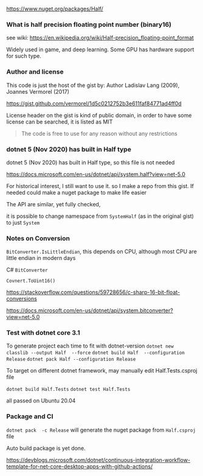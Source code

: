 https://www.nuget.org/packages/Half/

### What is half precision floating point number (binary16)

see wiki: https://en.wikipedia.org/wiki/Half-precision_floating-point_format

Widely used in game, and deep learning. Some GPU has hardware support for such type.

### Author and license

This code is just the host of the gist by:  Author Ladislav Lang (2009), Joannes Vermorel (2017)

https://gist.github.com/vermorel/1d5c0212752b3e611faf84771ad4ff0d

License header on the gist is kind of public domain, in order to have some license can be searched, it is listed as MIT

> The code is free to use for any reason without any restrictions


### dotnet 5 (Nov 2020) has built in Half type

dotnet 5 (Nov 2020) has built in Half type, so this file is not needed


https://docs.microsoft.com/en-us/dotnet/api/system.half?view=net-5.0

For historical interest, I still want to use it. so I make a repo from this gist. If needed could make a nuget package to make life easier

The API are similar, yet fully checked, 

it is possible to change namespace from `SystemHalf`  (as in the original gist) to just `System`

### Notes on Conversion

`BitConverter.IsLittleEndian`, this depends on CPU, although most CPU are little endian in modern days

C# `BitConverter`            

`Covnert.ToUint16()`

https://stackoverflow.com/questions/59728656/c-sharp-16-bit-float-conversions

https://docs.microsoft.com/en-us/dotnet/api/system.bitconverter?view=net-5.0

### Test with dotnet core 3.1

To generate project each time to fit with dotnet-version
`dotnet new classlib --output Half  --force`
`dotnet build Half  --configuration Release`
`dotnet pack Half --configuration Release`

To target on different dotnet framework, may manually edit Half.Tests.csproj file

`dotnet build Half.Tests`
`dotnet test Half.Tests`

all passed on Ubuntu 20.04

### Package and CI

`dotnet pack  -c Release` will generate the nuget package from  `Half.csproj` file



Auto build package is yet done.

https://devblogs.microsoft.com/dotnet/continuous-integration-workflow-template-for-net-core-desktop-apps-with-github-actions/

